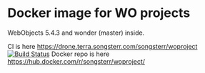 # Docker image for WO projects 

WebObjects 5.4.3 and wonder (master) inside.

CI is here https://drone.terra.songsterr.com/songsterr/woproject
[![Build Status](https://drone.terra.songsterr.com/api/badges/songsterr/woproject/status.svg)](https://drone.terra.songsterr.com/songsterr/woproject)
Docker repo is here https://hub.docker.com/r/songsterr/woproject/
